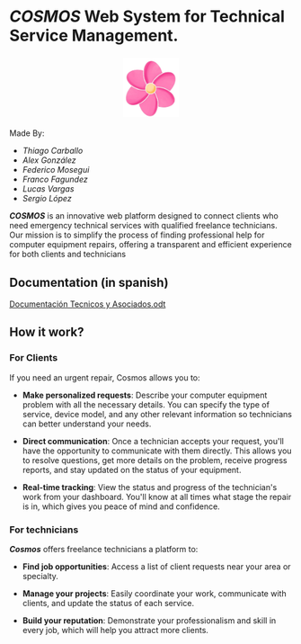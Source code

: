 # _COSMOS_ Web System for Technical Service Management.

<h3 align="center">
<img src="Assets/imagenes/logonueva.png" alt="logo"  width="20%">
</h3>

Made By: 
* _Thiago Carballo_
* _Alex González_ 
* _Federico Mosegui_ 
* _Franco Fagundez_
* _Lucas Vargas_
* _Sergio López_

_**COSMOS**_ is an innovative web platform designed to connect clients who need emergency technical services with qualified freelance technicians. Our mission is to simplify the process of finding professional help for computer equipment repairs, offering a transparent and efficient experience for both clients and technicians

## Documentation (in spanish)
[Documentación Tecnicos y Asociados.odt](https://github.com/user-attachments/files/22164176/Documentacion.Tecnicos.y.Asociados.odt)

## How it work?

### For Clients

If you need an urgent repair, Cosmos allows you to:

* **Make personalized requests**: Describe your computer equipment problem with all the necessary details. You can specify the type of service, device model, and any other relevant information so technicians can better understand your needs.

* **Direct communication**: Once a technician accepts your request, you'll have the opportunity to communicate with them directly. This allows you to resolve questions, get more details on the problem, receive progress reports, and stay updated on the status of your equipment.

* **Real-time tracking**: View the status and progress of the technician's work from your dashboard. You'll know at all times what stage the repair is in, which gives you peace of mind and confidence.

### For technicians

_**Cosmos**_ offers freelance technicians a platform to:

* **Find job opportunities**: Access a list of client requests near your area or specialty.

* **Manage your projects**: Easily coordinate your work, communicate with clients, and update the status of each service.

* **Build your reputation**: Demonstrate your professionalism and skill in every job, which will help you attract more clients.
